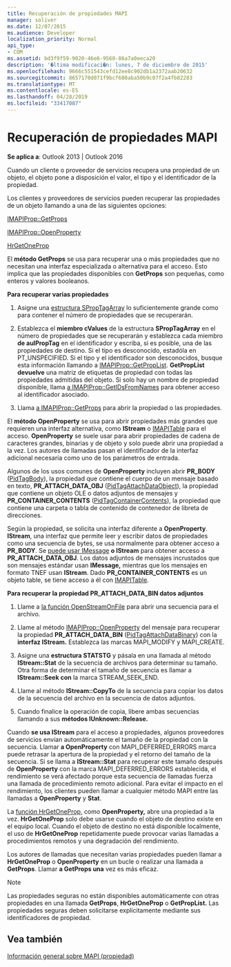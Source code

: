 ```yaml
---
title: Recuperación de propiedades MAPI
manager: soliver
ms.date: 12/07/2015
ms.audience: Developer
localization_priority: Normal
api_type:
- COM
ms.assetid: bd3f9f59-9020-46e6-9560-86a7a0eeca20
description: '�ltima modificaci�n: lunes, 7 de diciembre de 2015'
ms.openlocfilehash: 9666c551543cefd12ee8c902db1a2372aab20632
ms.sourcegitcommit: 8657170d071f9bcf680aba50b9c07f2a4fb82283
ms.translationtype: MT
ms.contentlocale: es-ES
ms.lasthandoff: 04/28/2019
ms.locfileid: "33417087"
---
```

# <a name="retrieving-mapi-properties"></a>Recuperación de propiedades MAPI

 
  
**Se aplica a**: Outlook 2013 | Outlook 2016 
  
Cuando un cliente o proveedor de servicios recupera una propiedad de un objeto, el objeto pone a disposición el valor, el tipo y el identificador de la propiedad. 
  
Los clientes y proveedores de servicios pueden recuperar las propiedades de un objeto llamando a una de las siguientes opciones:
  
[IMAPIProp::GetProps](imapiprop-getprops.md)
  
[IMAPIProp::OpenProperty](imapiprop-openproperty.md)
  
[HrGetOneProp](hrgetoneprop.md)
  
El **método GetProps** se usa para recuperar una o más propiedades que no necesitan una interfaz especializada o alternativa para el acceso. Esto implica que las propiedades disponibles con **GetProps** son pequeñas, como enteros y valores booleanos. 
  
 **Para recuperar varias propiedades**
  
1. Asigne una [estructura SPropTagArray](sproptagarray.md) lo suficientemente grande como para contener el número de propiedades que se recuperarán. 
    
2. Establezca el **miembro cValues** de la estructura **SPropTagArray** en el número de propiedades que se recuperarán y establezca cada miembro **de aulPropTag** en el identificador y escriba, si es posible, una de las propiedades de destino. Si el tipo es desconocido, estadóla en PT_UNSPECIFIED. Si el tipo y el identificador son desconocidos, busque esta información llamando a [IMAPIProp::GetPropList](imapiprop-getproplist.md). **GetPropList devuelve** una matriz de etiquetas de propiedad con todas las propiedades admitidas del objeto. Si solo hay un nombre de propiedad disponible, llama [a IMAPIProp::GetIDsFromNames](imapiprop-getidsfromnames.md) para obtener acceso al identificador asociado. 
    
3. Llama [a IMAPIProp::GetProps](imapiprop-getprops.md) para abrir la propiedad o las propiedades. 
    
El **método OpenProperty** se usa para abrir propiedades más grandes que requieren una interfaz alternativa, como **IStream** o [IMAPITable](imapitableiunknown.md) para el acceso. **OpenProperty** se suele usar para abrir propiedades de cadena de caracteres grandes, binarias y de objeto y solo puede abrir una propiedad a la vez. Los autores de llamadas pasan el identificador de la interfaz adicional necesaria como uno de los parámetros de entrada. 
  
Algunos de los usos comunes de **OpenProperty** incluyen abrir **PR_BODY** ([PidTagBody](pidtagbody-canonical-property.md)), la propiedad que contiene el cuerpo de un mensaje basado en texto, **PR_ATTACH_DATA_OBJ** ([PidTagAttachDataObject](pidtagattachdataobject-canonical-property.md)), la propiedad que contiene un objeto OLE o datos adjuntos de mensajes y **PR_CONTAINER_CONTENTS** ([PidTagContainerContents](pidtagcontainercontents-canonical-property.md)), la propiedad que contiene una carpeta o tabla de contenido de contenedor de libreta de direcciones. 
  
Según la propiedad, se solicita una interfaz diferente a **OpenProperty**. **IStream**, una interfaz que permite leer y escribir datos de propiedades como una secuencia de bytes, se usa normalmente para obtener acceso a **PR_BODY**. Se [puede usar IMessage](imessageimapiprop.md) **o IStream** para obtener acceso a **PR_ATTACH_DATA_OBJ**. Los datos adjuntos de mensajes incrustados que son mensajes estándar usan **IMessage,** mientras que los mensajes en formato TNEF usan **IStream**. Dado **PR_CONTAINER_CONTENTS** es un objeto table, se tiene acceso a él con [IMAPITable](imapitableiunknown.md).
  
 **Para recuperar la propiedad PR_ATTACH_DATA_BIN datos adjuntos**
  
1. Llame a [la función OpenStreamOnFile](openstreamonfile.md) para abrir una secuencia para el archivo. 
    
2. Llame al método [IMAPIProp::OpenProperty](imapiprop-openproperty.md) del mensaje para recuperar la propiedad **PR_ATTACH_DATA_BIN** ([PidTagAttachDataBinary](pidtagattachdatabinary-canonical-property.md)) con la **interfaz IStream.** Establezca las marcas MAPI_MODIFY y MAPI_CREATE. 
    
3. Asigne una **estructura STATSTG** y pásala en una llamada al método **IStream::Stat** de la secuencia de archivos para determinar su tamaño. Otra forma de determinar el tamaño de secuencia es llamar a **IStream::Seek con** la marca STREAM_SEEK_END. 
    
4. Llame al método **IStream::CopyTo** de la secuencia para copiar los datos de la secuencia del archivo en la secuencia de datos adjuntos. 
    
5. Cuando finalice la operación de copia, libere ambas secuencias llamando a sus **métodos IUnknown::Release.** 
    
Cuando **se usa IStream** para el acceso a propiedades, algunos proveedores de servicios envían automáticamente el tamaño de la propiedad con la secuencia. Llamar **a OpenProperty** con MAPI_DEFERRED_ERRORS marca puede retrasar la apertura de la propiedad y el retorno del tamaño de la secuencia. Si se llama a **IStream::Stat** para recuperar este tamaño después de **OpenProperty** con la marca MAPI_DEFERRED_ERRORS establecida, el rendimiento se verá afectado porque esta secuencia de llamadas fuerza una llamada de procedimiento remoto adicional. Para evitar el impacto en el rendimiento, los clientes pueden llamar a cualquier método MAPI entre las llamadas a **OpenProperty** y **Stat**.
  
La [función HrGetOneProp,](hrgetoneprop.md) como **OpenProperty,** abre una propiedad a la vez. **HrGetOneProp** solo debe usarse cuando el objeto de destino existe en el equipo local. Cuando el objeto de destino no está disponible localmente, el uso de **HrGetOneProp** repetidamente puede provocar varias llamadas a procedimientos remotos y una degradación del rendimiento. 
  
Los autores de llamadas que necesitan varias propiedades pueden llamar a **HrGetOneProp** o **OpenProperty** en un bucle o realizar una llamada a **GetProps**. Llamar **a GetProps una** vez es más eficaz. 
  
> [!NOTE]
> Las propiedades seguras no están disponibles automáticamente con otras propiedades en una llamada **GetProps**, **HrGetOneProp** o **GetPropList.** Las propiedades seguras deben solicitarse explícitamente mediante sus identificadores de propiedad. 
  
## <a name="see-also"></a>Vea también



[Información general sobre MAPI (propiedad)](mapi-property-overview.md)

